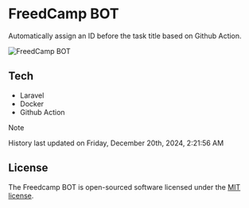 # FreedCamp BOT

Automatically assign an ID before the task title based on Github Action.

![FreedCamp BOT](https://repository-images.githubusercontent.com/737932867/7d34798b-2680-471c-b089-a78a718d3d6a)

## Tech

- Laravel
- Docker
- Github Action

> [!NOTE]  
> History last updated on Friday, December 20th, 2024, 2:21:56 AM

## License

The Freedcamp BOT is open-sourced software licensed under the [MIT license](https://opensource.org/licenses/MIT).
